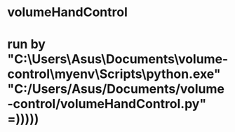 # volumeHandControl
# run by "C:\Users\Asus\Documents\volume-control\myenv\Scripts\python.exe" "C:/Users/Asus/Documents/volume-control/volumeHandControl.py" =)))))

